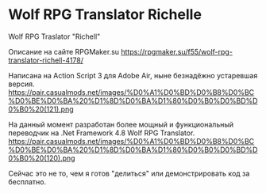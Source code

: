 # Wolf RPG Translator Richelle
Wolf RPG Traslator "Richell"

Описание на сайте RPGMaker.su
https://rpgmaker.su/f55/wolf-rpg-translator-richell-4178/

Написана на Action Script 3 для Adobe Air, ныне безнадёжно устаревшая версия.
https://pair.casualmods.net/images/%D0%A1%D0%BD%D0%B8%D0%BC%D0%BE%D0%BA%20%D1%8D%D0%BA%D1%80%D0%B0%D0%BD%D0%B0%20(121).png

На данный момент разработан более мощный и функциональный переводчик на .Net Framework 4.8 Wolf RPG Translator.
https://pair.casualmods.net/images/%D0%A1%D0%BD%D0%B8%D0%BC%D0%BE%D0%BA%20%D1%8D%D0%BA%D1%80%D0%B0%D0%BD%D0%B0%20(120).png

Сейчас это не то, чем я готов "делиться" или демонстрировать код за бесплатно.
